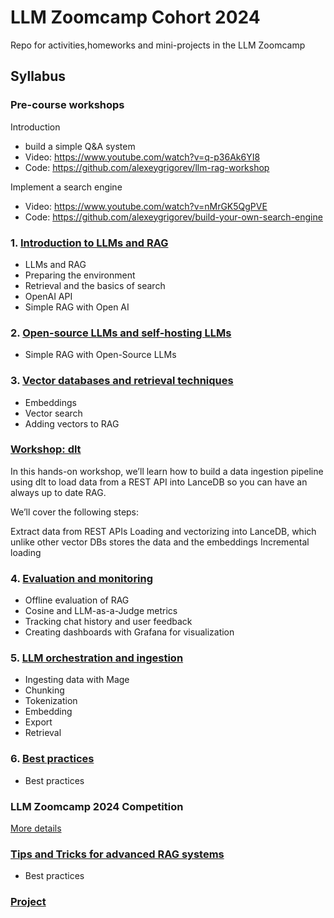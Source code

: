 # LLM Zoomcamp Cohort 2024

Repo for activities,homeworks and mini-projects in the LLM Zoomcamp

## Syllabus

### Pre-course workshops

Introduction

* build a simple Q&A system 
* Video: https://www.youtube.com/watch?v=q-p36Ak6YI8
* Code: https://github.com/alexeygrigorev/llm-rag-workshop

Implement a search engine

* Video: https://www.youtube.com/watch?v=nMrGK5QgPVE
* Code: https://github.com/alexeygrigorev/build-your-own-search-engine

### 1. [Introduction to LLMs and RAG](Module01/)

* LLMs and RAG
* Preparing the environment 
* Retrieval and the basics of search
* OpenAI API
* Simple RAG with Open AI

### 2. [Open-source LLMs and self-hosting LLMs](Module02/)

* Simple RAG with Open-Source LLMs

### 3. [Vector databases and retrieval techniques](Module03/)

* Embeddings
* Vector search
* Adding vectors to RAG

### [Workshop: dlt](./workshops/dlt)

In this hands-on workshop, we’ll learn how to build a data ingestion pipeline using dlt to load data from a REST API into LanceDB so you can have an always up to date RAG.

​We’ll cover the following steps:

Extract data from REST APIs
Loading and vectorizing into LanceDB, which unlike other vector DBs stores the data and the embeddings
Incremental loading

### 4. [Evaluation and monitoring](Module04/)

* Offline evaluation of RAG
* Cosine and LLM-as-a-Judge metrics 
* Tracking chat history and user feedback
* Creating dashboards with Grafana for visualization

### 5. [LLM orchestration and ingestion](Module05/)

* Ingesting data with Mage
* Chunking
* Tokenization
* Embedding
* Export
* Retrieval


### 6. [Best practices]()

* Best practices

### LLM Zoomcamp 2024 Competition

[More details](cohorts/2024/competition/)

### [Tips and Tricks for advanced RAG systems]()

* Best practices

### [Project]()
